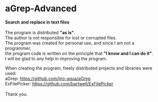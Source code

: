 # aGrep-Advanced

<b>Search and replace in text files</b><br><br>
The program is distributed <b>"as is"</b>.<br>
The author is not responsible for lost or corrupted files.<br>
The program was created for personal use, and since I am not a programmer, <br>
the program code is written on the principle that <b>"I know and I can do it"</b>.<br>
I will be glad to any help in improving the program.<br>

When creating the program, freely distributed projects and libraries were used:<br>
aGrep: https://github.com/jiro-aqua/aGrep<br>
ExFilePicker: https://github.com/bartwell/ExFilePicker<br><br>
Thank you.
